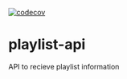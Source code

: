 

[![codecov](https://codecov.io/gh/h4llow3En/playlist-api/branch/master/graph/badge.svg)](https://codecov.io/gh/h4llow3En/playlist-api)


# playlist-api
API to recieve playlist information
